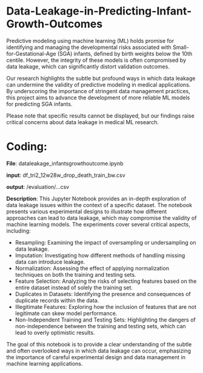 # Data-Leakage-in-Predicting-Infant-Growth-Outcomes
Predictive modeling using machine learning (ML) holds promise for identifying and managing the developmental risks associated with Small-for-Gestational-Age (SGA) infants, defined by birth weights below the 10th centile. However, the integrity of these models is often compromised by data leakage, which can significantly distort validation outcomes.

Our research highlights the subtle but profound ways in which data leakage can undermine the validity of predictive modeling in medical applications. By underscoring the importance of stringent data management practices, this project aims to advance the development of more reliable ML models for predicting SGA infants.

Please note that specific results cannot be displayed, but our findings raise critical concerns about data leakage in medical ML research.

# Coding:
**File**: dataleakage_infantsgrowthoutcome.ipynb

**input**: df_tri2_12w28w_drop_death_train_bw.csv

**output**: /evaluation/...csv

**Description**:
This Jupyter Notebook provides an in-depth exploration of data leakage issues within the context of a specific dataset. The notebook presents various experimental designs to illustrate how different approaches can lead to data leakage, which may compromise the validity of machine learning models. The experiments cover several critical aspects, including:

- Resampling: Examining the impact of oversampling or undersampling on data leakage.
- Imputation: Investigating how different methods of handling missing data can introduce leakage.
- Normalization: Assessing the effect of applying normalization techniques on both the training and testing sets.
- Feature Selection: Analyzing the risks of selecting features based on the entire dataset instead of solely the training set.
- Duplicates in Datasets: Identifying the presence and consequences of duplicate records within the data.
- Illegitimate Features: Exploring how the inclusion of features that are not legitimate can skew model performance.
- Non-Independent Training and Testing Sets: Highlighting the dangers of non-independence between the training and testing sets, which can lead to overly optimistic results.

The goal of this notebook is to provide a clear understanding of the subtle and often overlooked ways in which data leakage can occur, emphasizing the importance of careful experimental design and data management in machine learning applications.
